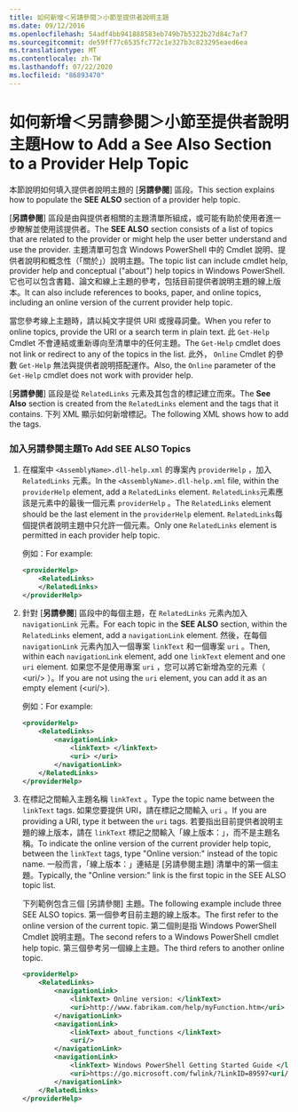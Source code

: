 ```yaml
---
title: 如何新增＜另請參閱＞小節至提供者說明主題
ms.date: 09/12/2016
ms.openlocfilehash: 54adf4bb941888583eb749b7b5322b27d84c7af7
ms.sourcegitcommit: de59ff77c6535fc772c1e327b3c823295eaed6ea
ms.translationtype: MT
ms.contentlocale: zh-TW
ms.lasthandoff: 07/22/2020
ms.locfileid: "86893470"
---
```

# <a name="how-to-add-a-see-also-section-to-a-provider-help-topic"></a><span data-ttu-id="74b08-102">如何新增＜另請參閱＞小節至提供者說明主題</span><span class="sxs-lookup"><span data-stu-id="74b08-102">How to Add a See Also Section to a Provider Help Topic</span></span>

<span data-ttu-id="74b08-103">本節說明如何填入提供者說明主題的 [**另請參閱**] 區段。</span><span class="sxs-lookup"><span data-stu-id="74b08-103">This section explains how to populate the **SEE ALSO** section of a provider help topic.</span></span>

<span data-ttu-id="74b08-104">[**另請參閱**] 區段是由與提供者相關的主題清單所組成，或可能有助於使用者進一步瞭解並使用該提供者。</span><span class="sxs-lookup"><span data-stu-id="74b08-104">The **SEE ALSO** section consists of a list of topics that are related to the provider or might help the user better understand and use the provider.</span></span> <span data-ttu-id="74b08-105">主題清單可包含 Windows PowerShell 中的 Cmdlet 說明、提供者說明和概念性（「關於」）說明主題。</span><span class="sxs-lookup"><span data-stu-id="74b08-105">The topic list can include cmdlet help, provider help and conceptual ("about") help topics in Windows PowerShell.</span></span> <span data-ttu-id="74b08-106">它也可以包含書籍、論文和線上主題的參考，包括目前提供者說明主題的線上版本。</span><span class="sxs-lookup"><span data-stu-id="74b08-106">It can also include references to books, paper, and online topics, including an online version of the current provider help topic.</span></span>

<span data-ttu-id="74b08-107">當您參考線上主題時，請以純文字提供 URI 或搜尋詞彙。</span><span class="sxs-lookup"><span data-stu-id="74b08-107">When you refer to online topics, provide the URI or a search term in plain text.</span></span> <span data-ttu-id="74b08-108">此 `Get-Help` Cmdlet 不會連結或重新導向至清單中的任何主題。</span><span class="sxs-lookup"><span data-stu-id="74b08-108">The `Get-Help` cmdlet does not link or redirect to any of the topics in the list.</span></span> <span data-ttu-id="74b08-109">此外， `Online` Cmdlet 的參數 `Get-Help` 無法與提供者說明搭配運作。</span><span class="sxs-lookup"><span data-stu-id="74b08-109">Also, the `Online` parameter of the `Get-Help` cmdlet does not work with provider help.</span></span>

<span data-ttu-id="74b08-110">[**另請參閱**] 區段是從 `RelatedLinks` 元素及其包含的標記建立而來。</span><span class="sxs-lookup"><span data-stu-id="74b08-110">The **See Also** section is created from the `RelatedLinks` element and the tags that it contains.</span></span>
<span data-ttu-id="74b08-111">下列 XML 顯示如何新增標記。</span><span class="sxs-lookup"><span data-stu-id="74b08-111">The following XML shows how to add the tags.</span></span>

### <a name="to-add-see-also-topics"></a><span data-ttu-id="74b08-112">加入另請參閱主題</span><span class="sxs-lookup"><span data-stu-id="74b08-112">To Add SEE ALSO Topics</span></span>

1. <span data-ttu-id="74b08-113">在檔案中 `<AssemblyName>.dll-help.xml` 的專案內 `providerHelp` ，加入 `RelatedLinks` 元素。</span><span class="sxs-lookup"><span data-stu-id="74b08-113">In the `<AssemblyName>.dll-help.xml` file, within the `providerHelp` element, add a `RelatedLinks` element.</span></span> <span data-ttu-id="74b08-114">`RelatedLinks`元素應該是元素中的最後一個元素 `providerHelp` 。</span><span class="sxs-lookup"><span data-stu-id="74b08-114">The `RelatedLinks` element should be the last element in the `providerHelp` element.</span></span> <span data-ttu-id="74b08-115">`RelatedLinks`每個提供者說明主題中只允許一個元素。</span><span class="sxs-lookup"><span data-stu-id="74b08-115">Only one `RelatedLinks` element is permitted in each provider help topic.</span></span>

   <span data-ttu-id="74b08-116">例如：</span><span class="sxs-lookup"><span data-stu-id="74b08-116">For example:</span></span>

    ```xml
    <providerHelp>
        <RelatedLinks>
        </RelatedLinks>
    </providerHelp>
    ```

1. <span data-ttu-id="74b08-117">針對 [**另請參閱**] 區段中的每個主題，在 `RelatedLinks` 元素內加入 `navigationLink` 元素。</span><span class="sxs-lookup"><span data-stu-id="74b08-117">For each topic in the **SEE ALSO** section, within the `RelatedLinks` element, add a `navigationLink` element.</span></span> <span data-ttu-id="74b08-118">然後，在每個 `navigationLink` 元素內加入一個專案 `linkText` 和一個專案 `uri` 。</span><span class="sxs-lookup"><span data-stu-id="74b08-118">Then, within each `navigationLink` element, add one `linkText` element and one `uri` element.</span></span> <span data-ttu-id="74b08-119">如果您不是使用專案 `uri` ，您可以將它新增為空的元素（ \<uri/> ）。</span><span class="sxs-lookup"><span data-stu-id="74b08-119">If you are not using the `uri` element, you can add it as an empty element (\<uri/>).</span></span>

   <span data-ttu-id="74b08-120">例如：</span><span class="sxs-lookup"><span data-stu-id="74b08-120">For example:</span></span>

    ```xml
    <providerHelp>
        <RelatedLinks>
            <navigationLink>
                <linkText> </linkText>
                <uri> </uri>
            </navigationLink>
        </RelatedLinks>
    </providerHelp>
    ```

1. <span data-ttu-id="74b08-121">在標記之間輸入主題名稱 `linkText` 。</span><span class="sxs-lookup"><span data-stu-id="74b08-121">Type the topic name between the `linkText` tags.</span></span> <span data-ttu-id="74b08-122">如果您要提供 URI，請在標記之間輸入 `uri` 。</span><span class="sxs-lookup"><span data-stu-id="74b08-122">If you are providing a URI, type it between the `uri` tags.</span></span> <span data-ttu-id="74b08-123">若要指出目前提供者說明主題的線上版本，請在 `linkText` 標記之間輸入「線上版本：」，而不是主題名稱。</span><span class="sxs-lookup"><span data-stu-id="74b08-123">To indicate the online version of the current provider help topic, between the `linkText` tags, type "Online version:" instead of the topic name.</span></span> <span data-ttu-id="74b08-124">一般而言，「線上版本：」連結是 [另請參閱主題] 清單中的第一個主題。</span><span class="sxs-lookup"><span data-stu-id="74b08-124">Typically, the "Online version:" link is the first topic in the SEE ALSO topic list.</span></span>

   <span data-ttu-id="74b08-125">下列範例包含三個 [另請參閱] 主題。</span><span class="sxs-lookup"><span data-stu-id="74b08-125">The following example include three SEE ALSO topics.</span></span> <span data-ttu-id="74b08-126">第一個參考目前主題的線上版本。</span><span class="sxs-lookup"><span data-stu-id="74b08-126">The first refer to the online version of the current topic.</span></span> <span data-ttu-id="74b08-127">第二個則是指 Windows PowerShell Cmdlet 說明主題。</span><span class="sxs-lookup"><span data-stu-id="74b08-127">The second refers to a Windows PowerShell cmdlet help topic.</span></span> <span data-ttu-id="74b08-128">第三個參考另一個線上主題。</span><span class="sxs-lookup"><span data-stu-id="74b08-128">The third refers to another online topic.</span></span>

    ```xml
    <providerHelp>
        <RelatedLinks>
            <navigationLink>
                <linkText> Online version: </linkText>
                <uri>http://www.fabrikam.com/help/myFunction.htm</uri>
            </navigationLink>
            <navigationLink>
                <linkText> about_functions </linkText>
                <uri/>
            </navigationLink>
            <navigationLink>
                <linkText> Windows PowerShell Getting Started Guide </linkText>
                <uri>https://go.microsoft.com/fwlink/?LinkID=89597<uri/>
            </navigationLink>
        </RelatedLinks>
    </providerHelp>
    ```
